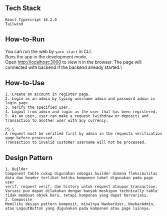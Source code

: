 
## Tech Stack
```
React Typescript 18.2.0
Tailwind
```

## How-to-Run
You can run the web by `yarn start` in CLI.\
Runs the app in the development mode.\
Open [http://localhost:3000](http://localhost:3000) to view it in the browser.
The page will connected with backend if the backend already started.\

## How-to-Use

```
1. Create an account in register page.
2. Login as an admin by typing username admin and password admin in login page.
3. Verify the specified user.
4. Logout from admin and login as the user that has been registered.
5. As an user, user can make a request (withdraw or deposit) and transaction to another user with any currency.

PS.\ 
A request must be verified first by admin in the requests verification apge before processed.
Transaction to invalid customer username will not be processed.
```

## Design Pattern
```
1. Builder
Component Table cukup digunakan sebagai builder dimana fleksibilitas data dan header terlihat ketika komponen tabel digunakan pada page user
verif, request verif, dan history untuk request ataupun transaction. Variasi pun dapat dilakukan dengan banyak meskipun technically table tidak membuat objek baru, tetapi komponen yang dapat bervariasi.
2. Composite
Memiliki design pattern komposit, misalnya NavbarUser, NavbarAdmin, atau LogoutButton yang digunakan pada komponen atau page lainnya.
```

